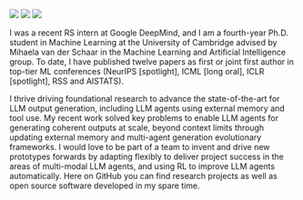 [![](https://img.shields.io/badge/🌐website-gray?&style=for-the-badge)](https://samholt.github.io/)
[![](https://img.shields.io/badge/linkedin-%230077B5.svg?&style=for-the-badge&logo=linkedin&logoColor=white)](https://uk.linkedin.com/in/samuel-holt)
[![](https://img.shields.io/badge/googlescholar-%234285F4.svg?&style=for-the-badge&logo=google-scholar&logoColor=white)](https://scholar.google.com/citations?user=Ey5aInIAAAAJ&hl=en)

I was a recent RS intern at Google DeepMind, and I am a fourth-year Ph.D. student in Machine Learning at the University of Cambridge advised by Mihaela van der Schaar in the Machine Learning and Artificial Intelligence group. To date, I have published twelve papers as first or joint first author in top-tier ML conferences (NeurIPS [spotlight], ICML [long oral], ICLR [spotlight], RSS and AISTATS).

I thrive driving foundational research to advance the state-of-the-art for LLM output generation, including LLM agents using external memory and tool use. My recent work solved key problems to enable LLM agents for generating coherent outputs at scale, beyond context limits through updating external memory and multi-agent generation evolutionary frameworks. I would love to be part of a team to invent and drive new prototypes forwards by adapting flexibly to deliver project success in the areas of multi-modal LLM agents, and using RL to improve LLM agents automatically. Here on GitHub you can find research projects as well as open source software developed in my spare time.


[comment]: <> (---)

[comment]: <> (<img align="left" src="https://github-readme-stats.vercel.app/api?username=samholt&count_private=true&show_icons=false&theme=default" />)
[comment]: <> (<img align="left" src="https://github-readme-stats.vercel.app/api/top-langs/?username=samholt&theme=default&show_icons=true" />)
